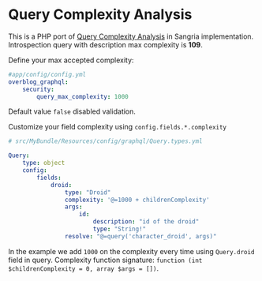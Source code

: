 Query Complexity Analysis
=========================

This is a PHP port of [Query Complexity Analysis](http://sangria-graphql.org/learn/#query-complexity-analysis) in Sangria implementation.
Introspection query with description max complexity is **109**.

Define your max accepted complexity:

```yaml
#app/config/config.yml
overblog_graphql:
    security:
        query_max_complexity: 1000
```

Default value `false` disabled validation.

Customize your field complexity using `config.fields.*.complexity`

```yaml
# src/MyBundle/Resources/config/graphql/Query.types.yml

Query:
    type: object
    config:
        fields:
            droid:
                type: "Droid"
                complexity: '@=1000 + childrenComplexity'
                args:
                    id:
                        description: "id of the droid"
                        type: "String!"
                resolve: "@=query('character_droid', args)"
```

In the example we add `1000` on the complexity every time using `Query.droid` field in query.
Complexity function signature: `function (int $childrenComplexity = 0, array $args = [])`.
